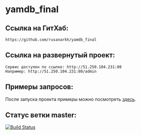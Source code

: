 # yamdb_final

## Ссылка на ГитХаб:
```
https://github.com/rusanarkh/yamdb_final
```
## Ссылка на развернутый проект:
```
Сервис доступен по ссылке: http://51.250.104.231:80
Например: http://51.250.104.231:80/admin
```

## Примеры запросов:
После запуска проекта примеры можно посмотреть [здесь](http://51.250.104.231:80/redoc/).

## Статус ветки master:
[![Build Status](https://github.com/rusanarkh/yamdb_final/actions/workflows/yamdb_workflow.yml/badge.svg?branch=master)](https://github.com/rusanarkh/yamdb_final/actions/workflows/yamdb_workflow.yml)

